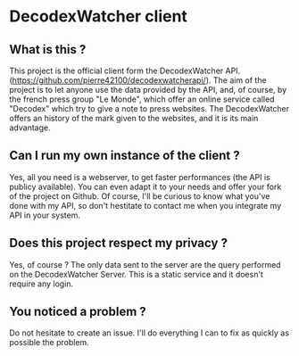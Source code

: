 # DecodexWatcher client

## What is this ?

This project is the official client form the DecodexWatcher API. (https://github.com/pierre42100/decodexwatcherapi/). The aim of the project is to let anyone use the data provided by the API, and, of course, by the french press group "Le Monde", which offer an online service called "Decodex" which try to give a note to press websites. The DecodexWatcher offers an history of the mark given to the websites, and it is its main advantage.


## Can I run my own instance of the client ?

Yes, all you need is a webserver, to get faster performances (the API is publicy available). You can even adapt it to your needs and offer your fork of the project on Github. Of course, I'll be curious to know what you've done with my API, so don't hestitate to contact me when you integrate my API in your system.


## Does this project respect my privacy ?

Yes, of course ? The only data sent to the server are the query performed on the DecodexWatcher Server. This is a static service and it doesn't require any login.


## You noticed a problem ?

Do not hesitate to create an issue. I'll do everything I can to fix as quickly as possible the problem.